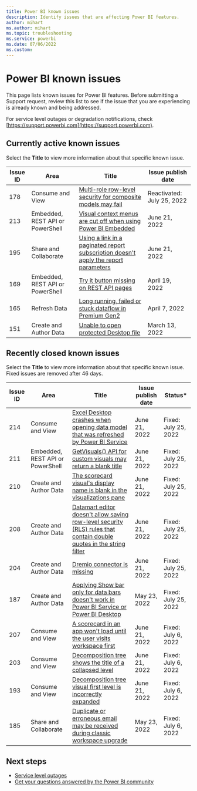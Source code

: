 ```yaml
---
title: Power BI known issues
description: Identify issues that are affecting Power BI features. 
author: mihart
ms.author: mihart
ms.topic: troubleshooting    
ms.service: powerbi
ms.date: 07/06/2022  
ms.custom:  
---
```



# Power BI known issues

This page lists known issues for Power BI features. Before submitting a Support request, review this list to see if the issue that you are experiencing is already known and being addressed.

For service level outages or degradation notifications, check [https://support.powerbi.com](https://support.powerbi.com).  

## Currently active known issues

Select the **Title** to view more information about that specific known issue.

|  Issue ID |  Area   |  Title  |  Issue publish date |  
|-----------|----------------|----|---------------------|
|  178      |  Consume and View                  |  [Multi-role row-level security for composite models may fail](known-issue-178-multi-role-rls-composite-model-fail.md)   |  Reactivated: July 25, 2022        |
|  213      |  Embedded, REST API or PowerShell  |  [Visual context menus are cut off when using Power BI Embedded](known-issue-213-visual-context-menus-cut-off-embedded.md)   |  June 21, 2022        |  
|  195      |  Share and Collaborate             |  [Using a link in a paginated report subscription doesn't apply the report parameters](known-issue-195-link-in-paginated-subscription-doesnt-apply-report-parameters.md)   |  June 21, 2022        |  
|  169      |  Embedded, REST API or PowerShell  |  [Try it button missing on REST API pages](known-issue-169-try-it-button-missing.md)   |  April 19, 2022        |  
|  165      |  Refresh Data                      |  [Long running, failed or stuck dataflow in Premium Gen2](known-issue-dataflow-on-premium-gen2.md) | April 7, 2022 |
|  151      |  Create and Author Data            |  [Unable to open protected Desktop file](known-issue-unable-open-protected-desktop-file.md)     |  March 13, 2022        |  

## Recently closed known issues

Select the **Title** to view more information about that specific known issue. Fixed issues are removed after 46 days.

|  Issue ID |  Area                              |  Title           |  Issue publish date |  Status*  |
|-----------|------------------------------------|------------------|---------------------|-----------|
|  214      |  Consume and View                  |  [Excel Desktop crashes when opening data model that was refreshed by Power BI Service](known-issue-214-excel-desktop-crashes-opening-data-model.md)   |  June 21, 2022        |  Fixed: July 25, 2022 |
|  211      |  Embedded, REST API or PowerShell  |  [GetVisuals() API for custom visuals may return a blank title](known-issue-211-getvisuals-api-return-blank-title.md)   |  June 21, 2022        |  Fixed: July 25, 2022 |
|  210      |  Create and Author Data            |  [The scorecard visual's display name is blank in the visualizations pane](known-issue-210-scorecard-visuals-display-name-blank-visualizations-pane.md)   |  June 21, 2022        |  Fixed: July 25, 2022 |
|  208      |  Create and Author Data            |  [Datamart editor doesn't allow saving row-level security (RLS) rules that contain double quotes in the string filter](known-issue-208-datamart-editor-doesnt-allow-row-level-security-rules-with-double-quotes.md)   |  June 21, 2022        |  Fixed: July 25, 2022 |
|  204      |  Create and Author Data            |  [Dremio connector is missing](known-issue-204-dremio-connector-missing.md)   |  June 21, 2022        |  Fixed: July 25, 2022 |
|  187      |  Create and Author Data            |  [Applying Show bar only for data bars doesn't work in Power BI Service or Power BI Desktop](known-issue-187-show-bar-only-data-bars-doesnt-work.md)   |  May 23, 2022        |  Fixed: July 25, 2022 |
|  207      |  Consume and View                  |  [A scorecard in an app won't load until the user visits workspace first](known-issue-207-scorecard-in-app-wont-load-until-user-visits-workspace-first.md)   |  June 21, 2022        |  Fixed: July 6, 2022 |
|  203      |  Consume and View                  |  [Decomposition tree shows the title of a collapsed level](known-issue-203-decomposition-tree-shows-title-collapsed-level.md)   |  June 21, 2022        |    Fixed: July 6, 2022 |
|  193      |  Consume and View                  |  [Decomposition tree visual first level is incorrectly expanded](known-issue-193-decomposition-tree-first-level-incorrectly-expanded.md)   |  June 21, 2022        |  Fixed: July 6, 2022 |
|  185      |  Share and Collaborate             |  [Duplicate or erroneous email may be received during classic workspace upgrade](known-issue-185-duplicate-erroneous-email-during-classic-workspace-upgrade.md)   |  May 23, 2022        |  Fixed: July 6, 2022 |

## Next steps

- [Service level outages](https://support.powerbi.com)
- [Get your questions answered by the Power BI community](https://community.powerbi.com)
